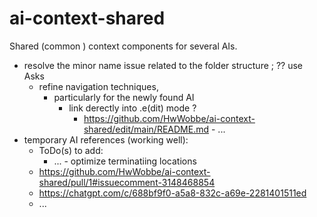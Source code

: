 # ai-context-shared
Shared (common ) context components for several AIs.

- resolve the minor name issue related to the folder structure ; ?? use Asks
  - refine navigation techniques,
    - particularly for the newly found AI
      - link derectly into .e(dit) mode ?
        - https://github.com/HwWobbe/ai-context-shared/edit/main/README.md - ...
- temporary AI references (working well):
  - ToDo(s) to add:
    - ... - optimize terminatiing locations
  - https://github.com/HwWobbe/ai-context-shared/pull/1#issuecomment-3148468854
  - https://chatgpt.com/c/688bf9f0-a5a8-832c-a69e-2281401511ed
  - ...
